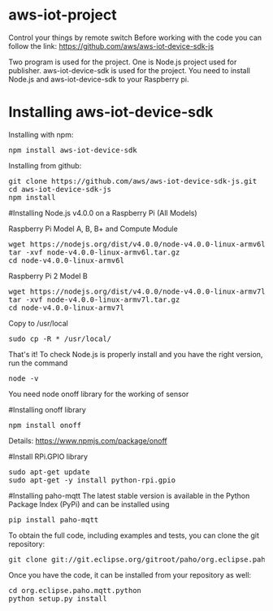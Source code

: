 # aws-iot-project
Control your things by remote switch
Before working with the code you can follow the link: 
https://github.com/aws/aws-iot-device-sdk-js

Two program is used for the project. One is Node.js project used for publisher. aws-iot-device-sdk is used for the project.
You need to install Node.js and aws-iot-device-sdk to your Raspberry pi.

# Installing aws-iot-device-sdk

Installing with npm:
<pre>
npm install aws-iot-device-sdk
</pre>
<p strong>Installing from github:</p>
<pre>
git clone https://github.com/aws/aws-iot-device-sdk-js.git
cd aws-iot-device-sdk-js
npm install
</pre>

#Installing Node.js v4.0.0 on a Raspberry Pi (All Models)

Raspberry Pi Model A, B, B+ and Compute Module
<pre>
wget https://nodejs.org/dist/v4.0.0/node-v4.0.0-linux-armv6l.tar.gz
tar -xvf node-v4.0.0-linux-armv6l.tar.gz
cd node-v4.0.0-linux-armv6l
</pre>

Raspberry Pi 2 Model B
<pre>
wget https://nodejs.org/dist/v4.0.0/node-v4.0.0-linux-armv7l.tar.gz
tar -xvf node-v4.0.0-linux-armv7l.tar.gz
cd node-v4.0.0-linux-armv7l
</pre>

Copy to /usr/local
<pre>
sudo cp -R * /usr/local/
</pre>

That's it! To check Node.js is properly install and you have the right version, run the command
<pre>node -v</pre>

You need node onoff library for the working of sensor

#Installing onoff library
<pre>
npm install onoff
</pre>
Details: https://www.npmjs.com/package/onoff

#Install RPi.GPIO library
<pre>
sudo apt-get update
sudo apt-get -y install python-rpi.gpio
</pre>

#Installing paho-mqtt
The latest stable version is available in the Python Package Index (PyPi) and can be installed using
<pre>
pip install paho-mqtt
</pre>

To obtain the full code, including examples and tests, you can clone the git repository:
<pre>
git clone git://git.eclipse.org/gitroot/paho/org.eclipse.paho.mqtt.python.git
</pre>

Once you have the code, it can be installed from your repository as well:
<pre>
cd org.eclipse.paho.mqtt.python
python setup.py install
</pre>
